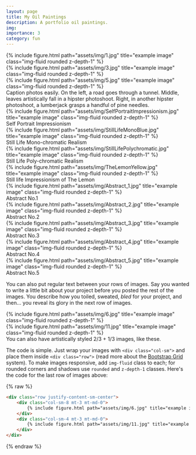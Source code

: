 ```yaml
---
layout: page
title: My Oil Paintings
description: A portfolio oil paintings. 
img:
importance: 3
category: fun
---
```


<div class="row">
    <div class="col-sm mt-3 mt-md-0">
        {% include figure.html path="assets/img/1.jpg" title="example image" class="img-fluid rounded z-depth-1" %}
    </div>
    <div class="col-sm mt-3 mt-md-0">
        {% include figure.html path="assets/img/3.jpg" title="example image" class="img-fluid rounded z-depth-1" %}
    </div>
    <div class="col-sm mt-3 mt-md-0">
        {% include figure.html path="assets/img/5.jpg" title="example image" class="img-fluid rounded z-depth-1" %}
    </div>
</div>
<div class="caption">
    Caption photos easily. On the left, a road goes through a tunnel. Middle, leaves artistically fall in a hipster photoshoot. Right, in another hipster photoshoot, a lumberjack grasps a handful of pine needles.
    
</div>
<div class="row">
    <div class="col-sm mt-3 mt-md-0">
        {% include figure.html path="assets/img/SelfPortraitImpressionism.jpg" title="example image" class="img-fluid rounded z-depth-1" %}
    </div>
</div>
<div class="caption">
    Self Portrait Impressionism
    
</div>
<div class="row">
    <div class="col-sm mt-3 mt-md-0">
        {% include figure.html path="assets/img/StillLifeMonoBlue.jpg" title="example image" class="img-fluid rounded z-depth-1" %}
    </div>
</div>
<div class="caption">
    Still Life Mono-chromatic Realism
    
</div>
<div class="row">
    <div class="col-sm mt-3 mt-md-0">
        {% include figure.html path="assets/img/StillLifePolychromatic.jpg" title="example image" class="img-fluid rounded z-depth-1" %}
    </div>
</div>
<div class="caption">
    Still Life Poly-chromatic Realism

</div>
<div class="row">
    <div class="col-sm mt-3 mt-md-0">
        {% include figure.html path="assets/img/TheLemonYellow.jpg" title="example image" class="img-fluid rounded z-depth-1" %}
    </div>
</div>
<div class="caption">
    Still life Impressionism of The Lemon

</div>
<div class="row">
    <div class="col-sm mt-3 mt-md-0">
        {% include figure.html path="assets/img/Abstract_1.jpg" title="example image" class="img-fluid rounded z-depth-1" %}
    </div>
</div>
<div class="caption">
    Abstract No.1

</div>
<div class="row">
    <div class="col-sm mt-3 mt-md-0">
        {% include figure.html path="assets/img/Abstract_2.jpg" title="example image" class="img-fluid rounded z-depth-1" %}
    </div>
</div>
<div class="caption">
    Abstract No.2

</div>
<div class="row">
    <div class="col-sm mt-3 mt-md-0">
        {% include figure.html path="assets/img/Abstract_3.jpg" title="example image" class="img-fluid rounded z-depth-1" %}
    </div>
</div>
<div class="caption">
    Abstract No.3

</div>
<div class="row">
    <div class="col-sm mt-3 mt-md-0">
        {% include figure.html path="assets/img/Abstract_4.jpg" title="example image" class="img-fluid rounded z-depth-1" %}
    </div>
</div>
<div class="caption">
    Abstract No.4

</div>
<div class="row">
    <div class="col-sm mt-3 mt-md-0">
        {% include figure.html path="assets/img/Abstract_5.jpg" title="example image" class="img-fluid rounded z-depth-1" %}
    </div>
</div>
<div class="caption">
    Abstract No.5
</div>

You can also put regular text between your rows of images.
Say you wanted to write a little bit about your project before you posted the rest of the images.
You describe how you toiled, sweated, *bled* for your project, and then... you reveal its glory in the next row of images.


<div class="row justify-content-sm-center">
    <div class="col-sm-8 mt-3 mt-md-0">
        {% include figure.html path="assets/img/6.jpg" title="example image" class="img-fluid rounded z-depth-1" %}
    </div>
    <div class="col-sm-4 mt-3 mt-md-0">
        {% include figure.html path="assets/img/11.jpg" title="example image" class="img-fluid rounded z-depth-1" %}
    </div>
</div>
<div class="caption">
    You can also have artistically styled 2/3 + 1/3 images, like these.
</div>


The code is simple.
Just wrap your images with `<div class="col-sm">` and place them inside `<div class="row">` (read more about the <a href="https://getbootstrap.com/docs/4.4/layout/grid/">Bootstrap Grid</a> system).
To make images responsive, add `img-fluid` class to each; for rounded corners and shadows use `rounded` and `z-depth-1` classes.
Here's the code for the last row of images above:

{% raw %}
```html
<div class="row justify-content-sm-center">
    <div class="col-sm-8 mt-3 mt-md-0">
        {% include figure.html path="assets/img/6.jpg" title="example image" class="img-fluid rounded z-depth-1" %}
    </div>
    <div class="col-sm-4 mt-3 mt-md-0">
        {% include figure.html path="assets/img/11.jpg" title="example image" class="img-fluid rounded z-depth-1" %}
    </div>
</div>
```
{% endraw %}
